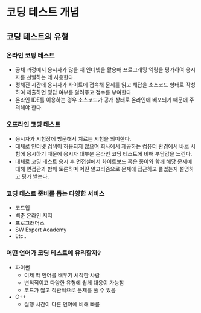# 코딩 테스트 개념

## 코딩 테스트의 유형

### 온라인 코딩 테스트

- 공채 과정에서 응시자가 많을 때 인터넷을 활용해 프로그래밍 역량을 평가하여 응시자를 선별하는 데 사용한다.
- 정해진 시간에 응시자가 사이트에 접속해 문제를 읽고 해답을 소스코드 형태로 작성하여 제출하면 정답 여부를 알려주고 점수를 부여한다.
- 온라인 IDE를 이용하는 경우 소스코드가 공개 상태로 온라인에 배포되기 때문에 주의해야 한다.

### 오프라인 코딩 테스트

- 응시자가 시험장에 방문해서 치르는 시험을 의미한다.
- 대체로 인터넷 검색이 허용되지 않으며 회사에서 제공하는 컴퓨터 환경에서 바로 시험에 응시하기 때문에 응시자 대부분 온라인 코딩 테스트에 비해 부담감을 느낀다.
- 대체로 코딩 테스트 응시 후 면접실에서 화이트보드 혹은 종이와 함께 해당 문제에 대해 면접관과 함께 토론하며 어떤 알고리즘으로 문제에 접근하고 풀었는지 설명하고 평가 받는다.

### 코딩 테스트 준비를 돕는 다양한 서비스

- 코드업
- 백준 온라인 저지
- 프로그래머스
- SW Expert Academy
- Etc..

### 어떤 언어가 코딩 테스트에 유리할까?

- 파이썬
  - 이제 막 언어를 배우기 시작한 사람
  - 변칙적이고 다양한 유형에 쉽게 대응이 가능함
  - 코드가 짧고 직관적으로 문제를 풀 수 있음
- C++
  - 실행 시간이 다른 언어에 비해 빠름
